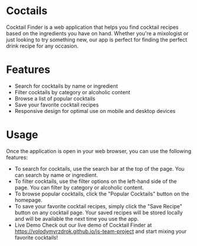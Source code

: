 # Сoctails
Cocktail Finder is a web application that helps you find cocktail recipes based on the ingredients you have on hand. Whether you're a mixologist or just looking to try something new, our app is perfect for finding the perfect drink recipe for any occasion.

# Features
- Search for cocktails by name or ingredient
- Filter cocktails by category or alcoholic content
- Browse a list of popular cocktails
- Save your favorite cocktail recipes
- Responsive design for optimal use on mobile and desktop devices



# Usage
Once the application is open in your web browser, you can use the following features:

 - To search for cocktails, use the search bar at the top of the page. You can search by name or ingredient.
 - To filter cocktails, use the filter options on the left-hand side of the page. You can filter by category or alcoholic content.
- To browse popular cocktails, click the "Popular Cocktails" button on the homepage.
- To save your favorite cocktail recipes, simply click the "Save Recipe" button on any cocktail page. Your saved recipes will be stored locally and will be available the next time you use the app.
-  Live Demo
Check out our live demo of Cocktail Finder at https://volodymyrzdrok.github.io/js-team-project and start mixing your favorite cocktails!
